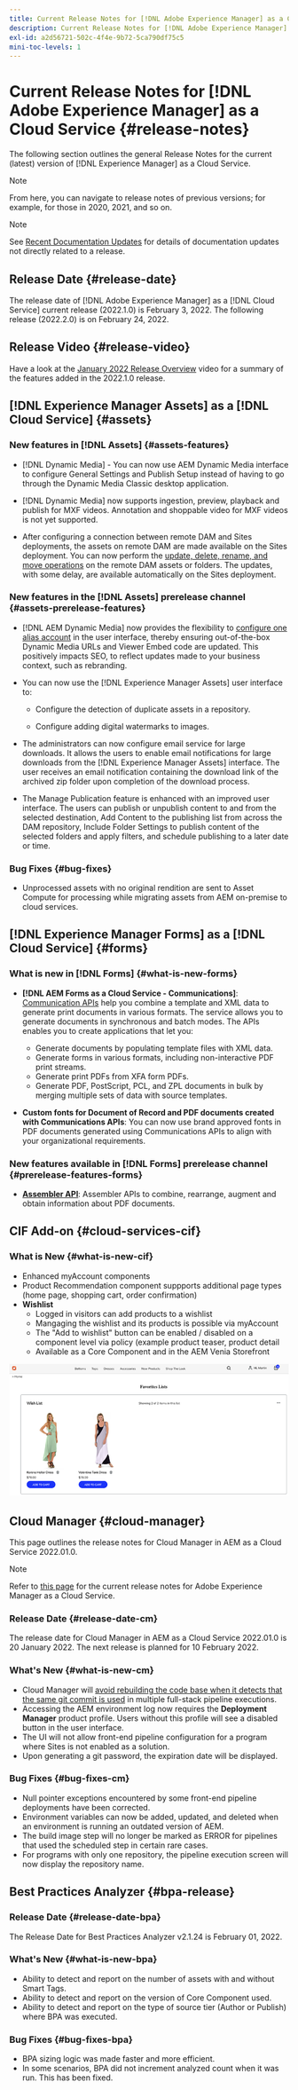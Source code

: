 ```yaml
---
title: Current Release Notes for [!DNL Adobe Experience Manager] as a Cloud Service.
description: Current Release Notes for [!DNL Adobe Experience Manager] as a Cloud Service.
exl-id: a2d56721-502c-4f4e-9b72-5ca790df75c5
mini-toc-levels: 1
---
```


# Current Release Notes for [!DNL Adobe Experience Manager] as a Cloud Service {#release-notes}

The following section outlines the general Release Notes for the current (latest) version of [!DNL Experience Manager] as a Cloud Service.

>[!NOTE]
>
>From here, you can navigate to release notes of previous versions; for example, for those in 2020, 2021, and so on.

>[!NOTE]
>
>See [Recent Documentation Updates](https://experienceleague.adobe.com/docs/experience-manager-release-information/aem-release-updates/doc-updates/documentation-updates.html) for details of documentation updates not directly related to a release.

## Release Date {#release-date}

The release date of [!DNL Adobe Experience Manager] as a [!DNL Cloud Service] current release (2022.1.0) is February 3, 2022.
The following release (2022.2.0) is on February 24, 2022.

## Release Video {#release-video}

Have a look at the [January 2022 Release Overview](https://video.tv.adobe.com/v/340120) video for a summary of the features added in the 2022.1.0 release.

## [!DNL Experience Manager Assets] as a [!DNL Cloud Service] {#assets}

### New features in [!DNL Assets] {#assets-features}

* [!DNL Dynamic Media] - You can now use AEM Dynamic Media interface to configure General Settings and Publish Setup instead of having to go through the Dynamic Media Classic desktop application.

* [!DNL Dynamic Media] now supports ingestion, preview, playback and publish for MXF videos. Annotation and shoppable video for MXF videos is not yet supported.

* After configuring a connection between remote DAM and Sites deployments, the assets on remote DAM are made available on the Sites deployment. You can now perform the [update, delete, rename, and move operations](/help/assets/use-assets-across-connected-assets-instances.md) on the remote DAM assets or folders. The updates, with some delay, are available automatically on the Sites deployment.

### New features in the [!DNL Assets] prerelease channel {#assets-prerelease-features}

* [!DNL AEM Dynamic Media] now provides the flexibility to [configure one alias account](../../assets/dynamic-media/dm-alias-account.md) in the user interface, thereby ensuring out-of-the-box Dynamic Media URLs and Viewer Embed code are updated. This positively impacts SEO, to reflect updates made to your business context, such as rebranding.

* You can now use the [!DNL Experience Manager Assets] user interface to:

  * Configure the detection of duplicate assets in a repository.

  * Configure adding digital watermarks to images.

* The administrators can now configure email service for large downloads. It allows the users to enable email notifications for large downloads from the [!DNL Experience Manager Assets] interface. The user receives an email notification containing the download link of the archived zip folder upon completion of the download process.


* The Manage Publication feature is enhanced with an improved user interface. The users can publish or unpublish content to and from the selected destination, Add Content to the publishing list from across the DAM repository, Include Folder Settings to publish content of the selected folders and apply filters, and schedule publishing to a later date or time.

### Bug Fixes {#bug-fixes}

* Unprocessed assets with no original rendition are sent to Asset Compute for processing while migrating assets from AEM on-premise to cloud services.

## [!DNL Experience Manager Forms] as a [!DNL Cloud Service] {#forms}

### What is new in [!DNL Forms] {#what-is-new-forms}

* **[!DNL AEM Forms as a Cloud Service - Communications]**: [Communication APIs](https://experienceleague.adobe.com/docs/experience-manager-forms-cloud-service/forms/using-communications/aem-forms-cloud-service-communications.html) help you combine a template and XML data to generate print documents in various formats. The service allows you to generate documents in synchronous and batch modes. The APIs enables you to create applications that let you:

  * Generate documents by populating template files with XML data.
  * Generate forms in various formats, including non-interactive PDF print streams.
  * Generate print PDFs from XFA form PDFs.
  * Generate PDF, PostScript, PCL, and ZPL documents in bulk by merging multiple sets of data with source templates.

* **Custom fonts for Document of Record and PDF documents created with Communications APIs**: You can now use brand approved fonts in PDF documents generated using Communications APIs to align with your organizational requirements.

### New features available in [!DNL Forms] prerelease channel {#prerelease-features-forms}

* **[Assembler API](https://www.adobe.io/experience-manager-forms-cloud-service-developer-reference/references/assembler-sync/)**: Assembler APIs to combine, rearrange, augment and obtain information about PDF documents.


## CIF Add-on {#cloud-services-cif}

### What is New {#what-is-new-cif}

* Enhanced myAccount components
* Product Recommendation component suppports additional page types (home page, shopping cart, order confirmation)
* **Wishlist**
  * Logged in visitors can add products to a wishlist
  * Mangaging the wishlist and its products is possible via myAccount
  * The "Add to wishlist" button can be enabled / disabled on a component level via policy (example product teaser, product detail
  * Available as a Core Component and in the AEM Venia Storefront

![Wishlist](/help/assets/CIF/wishlist.png)

## Cloud Manager {#cloud-manager}

This page outlines the release notes for Cloud Manager in AEM as a Cloud Service 2022.01.0.

>[!NOTE]
>
>Refer to [this page](/help/release-notes/release-notes-cloud/release-notes-current.md) for the current release notes for Adobe Experience Manager as a Cloud Service.

### Release Date {#release-date-cm}

The release date for Cloud Manager in AEM as a Cloud Service 2022.01.0 is 20 January 2022. The next release is planned for 10 February 2022.

### What's New {#what-is-new-cm}

* Cloud Manager will [avoid rebuilding the code base when it detects that the same git commit is used](/help/implementing/cloud-manager/getting-access-to-aem-in-cloud/setting-up-project.md#build-artifact-reuse) in multiple full-stack pipeline executions.
* Accessing the AEM environment log now requires the **Deployment Manager** product profile. Users without this profile will see a disabled button in the user interface.
*  The UI will not allow front-end pipeline configuration for a program where Sites is not enabled as a solution. 
* Upon generating a git password, the expiration date will be displayed.

### Bug Fixes {#bug-fixes-cm}

* Null pointer exceptions encountered by some front-end pipeline deployments have been corrected.
* Environment variables can now be added, updated, and deleted when an environment is running an outdated version of AEM.
* The build image step will no longer be marked as ERROR for pipelines that used the scheduled step in certain rare cases.
* For programs with only one repository, the pipeline execution screen will now display the repository name.

## Best Practices Analyzer {#bpa-release}

### Release Date {#release-date-bpa}

The Release Date for Best Practices Analyzer v2.1.24 is February 01, 2022.

### What's New {#what-is-new-bpa}

* Ability to detect and report on the number of assets with and without Smart Tags.
* Ability to detect and report on the version of Core Component used.
* Ability to detect and report on the type of source tier (Author or Publish) where BPA was executed.

### Bug Fixes {#bug-fixes-bpa}

* BPA sizing logic was made faster and more efficient.
* In some scenarios, BPA did not increment analyzed count when it was run. This has been fixed.
